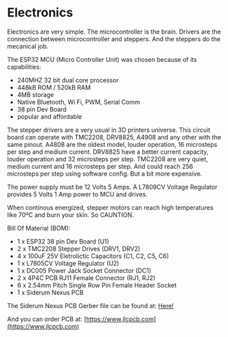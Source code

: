 # Electronics

Electronics are very simple. The microcontroller is the brain. Drivers are the connection between microcontroller and steppers. And the steppers do the mecanical job. 

The ESP32 MCU (Micro Controller Unit) was chosen because of its capabilities:
- 240MHZ 32 bit dual core processor
- 448kB ROM / 520kB RAM
- 4MB storage
- Native Bluetooth, Wi Fi, PWM, Serial Comm
- 38 pin Dev Board
- popular and affordable

The stepper drivers are a very usual in 3D printers universe. This circuit board can operate with TMC2208, DRV8825, A4908 and any other with the same pinout.
A4808 are the oldest model, louder operation, 16 microsteps per step and medium current.
DRV8825 have a better current capacity, louder operation and 32 microsteps per step.
TMC2208 are very quiet, medium current and 16 microsteps per step. And could reach 256 microsteps per step using software config. But a bit more expensive.

The power supply must be 12 Volts 5 Amps. A L7809CV Voltage Regulator provides 5 Volts 1 Amp power to MCU and drives.

When continous energized, stepper motors can reach high temperatures like 70ºC and burn your skin. So CAUNTION.

Bill Of Material (BOM):
- 1 x ESP32 38 pin Dev Board (U1)
- 2 x TMC2208 Stepper Drives (DRV1, DRV2)
- 4 x 100uF 25V Eletrolictic Capacitors (C1, C2, C5, C6)
- 1 x L7805CV Voltage Regulator (U2)
- 1 x DC005 Power Jack Socket Connector (DC1)
- 2 x 4P4C PCB RJ11 Female Connector (RJ1, RJ2)
- 6 x 2.54mm Pitch Single Row Pin Female Header Socket
- 1 x Siderum Nexus PCB

The Siderum Nexus PCB Gerber file can be found at:
[Here!](https://github.com/amjorge1972/Siderum-Nexus/edit/main/electronics/Siderum-Nexus_PCB_Gerber.zip)

And you can order PCB at: [https://www.jlcpcb.com](https://www.jlcpcb.com)


 
